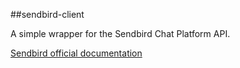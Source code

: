 ##sendbird-client

A simple wrapper for the Sendbird Chat Platform API.

[Sendbird official documentation](https://sendbird.com/docs/chat/v3/platform-api/getting-started/prepare-to-use-api)

